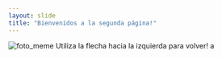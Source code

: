 ```yaml
---
layout: slide
title: "Bienvenidos a la segunda página!"
---
```

![foto_meme](https://upload.wikimedia.org/wikipedia/commons/thumb/b/b8/Juan_y_Medio-jul_2018.jpg/800px-Juan_y_Medio-jul_2018.jpg)
Utiliza la flecha hacia la izquierda para volver!
a
